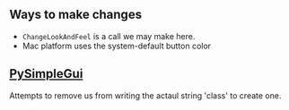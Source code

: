 ## Ways to make changes

* `ChangeLookAndFeel` is a call we may make here.
* Mac platform uses the system-default button color

## [PySimpleGui](https://github.com/PySimpleGUI/PySimpleGUI)

Attempts to remove us from writing the actaul string 'class' to create one.